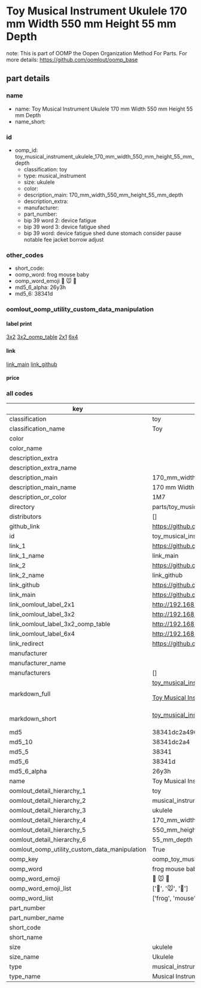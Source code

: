 # Toy Musical Instrument Ukulele 170 mm Width 550 mm Height 55 mm Depth  

note: This is part of OOMP the Oopen Organization Method For Parts. For more details: https://github.com/oomlout/oomp_base

##  part details
  







### name
* name: Toy Musical Instrument Ukulele 170 mm Width 550 mm Height 55 mm Depth
* name_short: 
### id
* oomp_id: toy_musical_instrument_ukulele_170_mm_width_550_mm_height_55_mm_depth
  * classification: toy
  * type: musical_instrument
  * size: ukulele
  * color: 
  * description_main: 170_mm_width_550_mm_height_55_mm_depth
  * description_extra: 
  * manufacturer: 
  * part_number: 
  * bip 39 word 2: device fatigue
  * bip 39 word 3: device fatigue shed
  * bip 39 word: device fatigue shed dune stomach consider pause notable fee jacket borrow adjust

### other_codes
* short_code: 
* oomp_word: frog mouse baby
* oomp_word_emoji :frog: :mouse: :baby:
* md5_6_alpha: 26y3h
* md5_6: 38341d






### oomlout_oomp_utility_custom_data_manipulation
#### label print
[3x2](http://192.168.1.245:1112/?label=oomp%2026y3h)
[3x2_oomp_table](http://192.168.1.108:1112/?label=oomp%2026y3h)
[2x1](http://192.168.1.242:1112/?label=oomp%2026y3h)
[6x4](http://192.168.1.55:1112/?label=oomp%2026y3h)    

#### link

[link_main](https://github.com/oomlout/oomlout_oomp_version_1_messy/tree/main/parts/toy_musical_instrument_ukulele_170_mm_width_550_mm_height_55_mm_depth) [link_github](https://github.com/oomlout/oomlout_oomp_version_1_messy/tree/main/parts/toy_musical_instrument_ukulele_170_mm_width_550_mm_height_55_mm_depth)                             

#### price







### all codes 
| key | value |  
| --- | --- |  
| classification | toy |  
| classification_name | Toy |  
| color |  |  
| color_name |  |  
| description_extra |  |  
| description_extra_name |  |  
| description_main | 170_mm_width_550_mm_height_55_mm_depth |  
| description_main_name | 170 mm Width 550 mm Height 55 mm Depth |  
| description_or_color | 1M7 |  
| directory | parts/toy_musical_instrument_ukulele_170_mm_width_550_mm_height_55_mm_depth |  
| distributors | [] |  
| github_link | https://github.com/oomlout/oomlout_oomp_part_src/tree/main/parts/toy_musical_instrument_ukulele_170_mm_width_550_mm_height_55_mm_depth |  
| id | toy_musical_instrument_ukulele_170_mm_width_550_mm_height_55_mm_depth |  
| link_1 | https://github.com/oomlout/oomlout_oomp_version_1_messy/tree/main/parts/toy_musical_instrument_ukulele_170_mm_width_550_mm_height_55_mm_depth |  
| link_1_name | link_main |  
| link_2 | https://github.com/oomlout/oomlout_oomp_version_1_messy/tree/main/parts/toy_musical_instrument_ukulele_170_mm_width_550_mm_height_55_mm_depth |  
| link_2_name | link_github |  
| link_github | https://github.com/oomlout/oomlout_oomp_version_1_messy/tree/main/parts/toy_musical_instrument_ukulele_170_mm_width_550_mm_height_55_mm_depth |  
| link_main | https://github.com/oomlout/oomlout_oomp_version_1_messy/tree/main/parts/toy_musical_instrument_ukulele_170_mm_width_550_mm_height_55_mm_depth |  
| link_oomlout_label_2x1 | http://192.168.1.242:1112/?label=oomp%2026y3h |  
| link_oomlout_label_3x2 | http://192.168.1.245:1112/?label=oomp%2026y3h |  
| link_oomlout_label_3x2_oomp_table | http://192.168.1.108:1112/?label=oomp%2026y3h |  
| link_oomlout_label_6x4 | http://192.168.1.55:1112/?label=oomp%2026y3h |  
| link_redirect | https://github.com/oomlout/oomlout_oomp_version_1_messy/tree/main/parts/toy_musical_instrument_ukulele_170_mm_width_550_mm_height_55_mm_depth |  
| manufacturer |  |  
| manufacturer_name |  |  
| manufacturers | [] |  
| markdown_full | [toy_musical_instrument_ukulele_170_mm_width_550_mm_height_55_mm_depth](none)<br>[](none)<br>[Toy Musical Instrument Ukulele 170 Mm Width 550 Mm Height 55 Mm Depth](none)<br><br> |  
| markdown_short | [toy_musical_instrument_ukulele_170_mm_width_550_mm_height_55_mm_depth](none)<br><br> |  
| md5 | 38341dc2a496942cbd6b14418a94f1e5 |  
| md5_10 | 38341dc2a4 |  
| md5_5 | 38341 |  
| md5_6 | 38341d |  
| md5_6_alpha | 26y3h |  
| name | Toy Musical Instrument Ukulele 170 mm Width 550 mm Height 55 mm Depth |  
| oomlout_detail_hierarchy_1 | toy |  
| oomlout_detail_hierarchy_2 | musical_instrument |  
| oomlout_detail_hierarchy_3 | ukulele |  
| oomlout_detail_hierarchy_4 | 170_mm_width |  
| oomlout_detail_hierarchy_5 | 550_mm_height |  
| oomlout_detail_hierarchy_6 | 55_mm_depth |  
| oomlout_oomp_utility_custom_data_manipulation | True |  
| oomp_key | oomp_toy_musical_instrument_ukulele_170_mm_width_550_mm_height_55_mm_depth |  
| oomp_word | frog mouse baby |  
| oomp_word_emoji | :frog: :mouse: :baby: |  
| oomp_word_emoji_list | [':frog:', ':mouse:', ':baby:'] |  
| oomp_word_list | ['frog', 'mouse', 'baby'] |  
| part_number |  |  
| part_number_name |  |  
| short_code |  |  
| short_name |  |  
| size | ukulele |  
| size_name | Ukulele |  
| type | musical_instrument |  
| type_name | Musical Instrument |  
